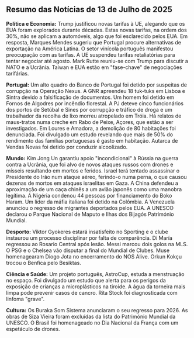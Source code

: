 ## Resumo das Notícias de 13 de Julho de 2025

**Política e Economia:** Trump justificou novas tarifas à UE, alegando que os EUA foram explorados durante décadas. Estas novas tarifas, na ordem dos 30%, não se aplicam a automóveis, algo que foi esclarecido pelos EUA. Em resposta, Marques Mendes sugeriu que Portugal procure alternativas de exportação na América Latina. O setor vinícola português manifestou preocupação com as tarifas. A UE suspendeu tarifas retaliatórias para tentar negociar até agosto. Mark Rutte reuniu-se com Trump para discutir a NATO e a Ucrânia. Taiwan e EUA estão em "fase-chave" de negociações tarifárias.

**Portugal:** Um alto quadro do Banco de Portugal foi detido por suspeitas de corrupção na Operação Nexus. A GNR apreendeu 18 tuk-tuks em Lisboa e Sintra devido a falsificação de documentos. Um homem foi detido em Fornos de Algodres por incêndio florestal. A PJ deteve cinco funcionários dos portos de Setúbal e Sines por corrupção e tráfico de droga e um trabalhador da recolha de lixo morreu atropelado em Tróia. Há relatos de maus-tratos numa creche em Rabo de Peixe, Açores, que estão a ser investigados. Em Loures e Amadora, a demolição de 80 habitações foi denunciada. Foi divulgado um estudo revelando que mais de 50% do rendimento das famílias portuguesas é gasto em habitação. Autarca de Vendas Novas foi detido por conduzir alcoolizado.

**Mundo:** Kim Jong Un garantiu apoio "incondicional" à Rússia na guerra contra a Ucrânia, que foi alvo de novos ataques russos com drones e mísseis resultando em mortos e feridos. Israel terá tentado assassinar o Presidente do Irão num ataque aéreo, ferindo-o numa perna, o que causou dezenas de mortos em ataques israelitas em Gaza. A China defendeu a aproximação de um caça chinês a um avião japonês como uma manobra legítima. A Nigéria condenou 44 pessoas por financiamento do Boko Haram. Um líder da máfia italiana foi detido na Colômbia. A Venezuela anunciou o regresso de migrantes deportados pelos EUA. A UNESCO declarou o Parque Nacional de Maputo e Ilhas dos Bijagós Património Mundial.

**Desporto:** Viktor Gyokeres estará insatisfeito no Sporting e o clube instaurou um processo disciplinar por falta de comparência. Di María regressou ao Rosario Central após lesão. Messi marcou dois golos na MLS. O PSG e o Chelsea vão disputar a final do Mundial de Clubes. Muse homenagearam Diogo Jota no encerramento do NOS Alive. Orkun Kokçu trocou o Benfica pelo Besiktas.

**Ciência e Saúde:** Um projeto português, AstroCup, estuda a menstruação no espaço. Foi divulgado um estudo que alerta para os perigos da exposição de crianças a microplásticos na tiroide. A água da torneira mais limpa pode prevenir casos de cancro. Rita Stock foi diagnosticada com linfoma "grave".

**Cultura:** Os Buraka Som Sistema anunciaram o seu regresso para 2026. As obras de Siza Vieira foram excluídas da lista do Património Mundial da UNESCO. O Brasil foi homenageado no Dia Nacional da França com um espetáculo de drones.
